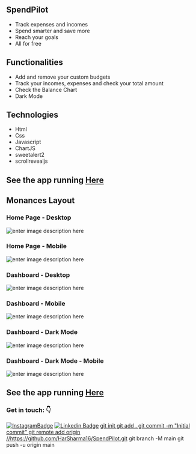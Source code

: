 ## SpendPilot
- Track expenses and incomes
- Spend smarter and save more
- Reach your goals
- All for free
## Functionalities
- Add and remove your custom budgets
- Track your incomes, expenses and check your total amount
- Check the Balance Chart
- Dark Mode
## Technologies
-  Html
- Css
- Javascript
- ChartJS
- sweetalert2
- scrollrevealjs

## See the app running [Here](https://monances.vercel.app/)
## Monances Layout
### Home Page - Desktop
![enter image description here](https://github.com/ViniSCode/Monances/blob/main/images/Monances_home_page.png?raw=true)
### Home Page - Mobile
![enter image description here](https://github.com/ViniSCode/Monances/blob/main/images/Monances_home_page_mobile.png?raw=true)
### Dashboard - Desktop 
![enter image description here](https://github.com/ViniSCode/Monances/blob/main/images/Monances_Dashboard.png?raw=true)
### Dashboard - Mobile
![enter image description here](https://github.com/ViniSCode/Monances/blob/main/images/Monances_Dashboard_light_mobile.png?raw=true)
### Dashboard - Dark Mode
![enter image description here](https://github.com/ViniSCode/Monances/blob/main/images/Monances_Dashboard_dark.png?raw=true)

### Dashboard - Dark Mode - Mobile
![enter image description here](https://github.com/ViniSCode/Monances/blob/main/images/Monances_Dashboard_dark_mobile.png?raw=true)

## See the app running [Here](https://monances.vercel.app/)
### Get in touch: 👇 
[![InstagramBadge](https://img.shields.io/badge/-@harsharma_16-D60187?style=flat-square&labelColor=D60187&logo=instagram&logoColor=white&link=https://www.instagram.com/harsharma_16/)](https://www.instagram.com/harsharma_16/) [![Linkedin Badge](https://img.shields.io/badge/-Harsh%20Kumar%20Sharma-1B63F5?style=flat-square&logo=Linkedin&logoColor=white&link=https://www.linkedin.com/in/harsh-kumar-sharma-87a85024b/)](https://www.linkedin.com/in/harsh-kumar-sharma-87a85024b/)
<a href="https://github.com/HarSharma16/SpendPilot" target="_blank">git init
git add .
git commit -m "Initial commit"
git remote add origin //https://github.com/HarSharma16/SpendPilot.git
git branch -M main
git push -u origin main
